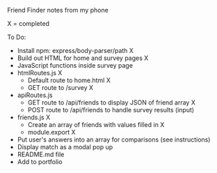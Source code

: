 Friend Finder notes from my phone

X = completed

To Do:
- Install npm: express/body-parser/path X
- Build out HTML for home and survey pages X
- JavaScript functions inside survey page
- htmlRoutes.js X
    - Default route to home.html X
    - GET route to /survey X
- apiRoutes.js
    - GET route to /api/friends to display JSON of friend array X
    - POST route to /api/friends to handle survey results (input)
- friends.js X
    - Create an array of friends with values filled in X
    - module.export X
- Put user's answers into an array for comparisons (see instructions)
- Display match as a modal pop up
- README.md file
- Add to portfolio